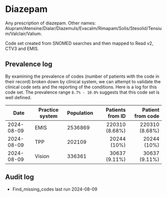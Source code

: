 # Diazepam

Any prescription of diazepam. Other names: Alupram/Atensine/Dialar/Diazemuls/Evacalm/Rimapam/Solis/Stesolid/Tensium/Valclair/Valium.

Code set created from SNOMED searches and then mapped to Read v2, CTV3 and EMIS.

## Prevalence log

By examining the prevalence of codes (number of patients with the code in their record) broken down by clinical system, we can attempt to validate the clinical code sets and the reporting of the conditions. Here is a log for this code set. The prevalence range `8.7% - 10.0%` suggests that this code set is well defined.

| Date       | Practice system | Population | Patients from ID | Patient from code |
| ---------- | --------------- | ---------- | ---------------: | ----------------: |
| 2024-08-09 | EMIS            | 2536869    |   220310 (8.68%) |    220310 (8.68%) |
| 2024-08-09 | TPP             | 202109     |      20244 (10%) |       20244 (10%) |
| 2024-08-09 | Vision          | 336361     |    30637 (9.11%) |     30637 (9.11%) |

## Audit log

- Find_missing_codes last run 2024-08-09
